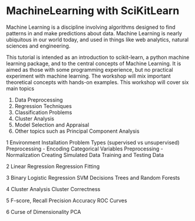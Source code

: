 
MachineLearning with SciKitLearn
=============================================
Machine Learning is a discipline involving algorithms
designed to find patterns in and make predictions
about data. 
Machine Learning is nearly ubiquitous in our world
today, and used in things like web analytics, natural sciences and engineering.

This tutorial is intended as an introduction to scikit-learn, a python machine learning package, and to the central concepts of Machine Learning.
It is aimed as those with some programming experience, but no practical experiment with machine learning. 
The workshop will mix important theoretical concepts with hands-on examples.
This workshop will cover six main topics

1. Data Preprocessing
2. Regression Techniques 
3. Classification Problems
4. Cluster Analysis
5. Model Selection and Appraisal
6. Other topics such as Principal Component Analysis


1
Environment
Installation
Problem Types (supervised vs unsupervised)
Preprocessing - Encoding Categorical Variables
Preprocessing - Normalization
Creating Simulated Data
Training and Testing Data

2
Linear Regression
Regression Fitting

3
Binary Logistic Regression
SVM
Decisions Trees and Random Forests

4
Cluster Analysis
Cluster Correctness

5
F-score, Recall Precision Accuracy
ROC Curves

6
Curse of Dimensionality
PCA
 
